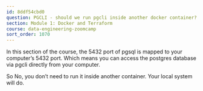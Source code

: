 ```yaml
---
id: 8ddf54cbd0
question: PGCLI - should we run pgcli inside another docker container?
section: Module 1: Docker and Terraform
course: data-engineering-zoomcamp
sort_order: 1070
---
```


In this section of the course, the 5432 port of pgsql is mapped to your computer’s 5432 port. Which means you can access the postgres database via pgcli directly from your computer.

So No, you don’t need to run it inside another container. Your local system will do.

